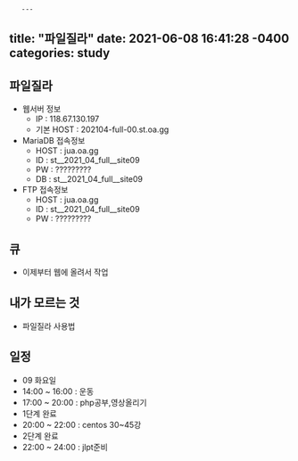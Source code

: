        ---
title: "파일질라"
date: 2021-06-08 16:41:28 -0400
categories: study
---
  ## 파일질라
  - 웹서버 정보
    - IP : 118.67.130.197
    - 기본 HOST : 202104-full-00.st.oa.gg
  - MariaDB 접속정보
    - HOST : jua.oa.gg
    - ID : st__2021_04_full__site09
    - PW : ?????????
    - DB : st__2021_04_full__site09
  - FTP 접속정보
    - HOST : jua.oa.gg
    - ID : st__2021_04_full__site09
    - PW : ?????????

## 큐
  - 이제부터 웹에 올려서 작업
## 내가 모르는 것
  - 파일질라 사용법
  
## 일정
 - 09 화요일
  - 14:00 ~ 16:00 : 운동
  - 17:00 ~ 20:00 : php공부,영상올리기
  - 1단계 완료
  - 20:00 ~ 22:00 : centos 30~45강  
  - 2단계 완료
  - 22:00 ~ 24:00 : jlpt준비
  
  
